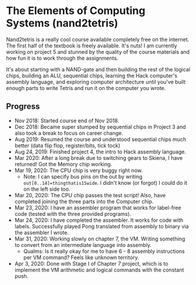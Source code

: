 # The Elements of Computing Systems (nand2tetris)
Nand2tetris is a really cool course available completely free on the internet. The first half of the textbook is freely available. It's nuts! I am currently working on project 5 and stunned by the quality of the course materials and how fun it is to work through the assignments. 

It's about starting with a NAND-gate and then building the rest of the logical chips, building an ALU, sequential chips, learning the Hack computer's assembly language, and exploring computer architecture until you've built enough parts to write Tetris and run it on the computer you wrote. 

## Progress

- Nov 2018: Started course end of Nov 2018.
- Dec 2018: Became super stumped by sequential chips in Project 3 and also took a break to focus on career change. 
- Aug 2019: Resumed the course and understood sequential chips much better (data flip flop, register/bits, tick tock)
- Aug 24, 2019: Finished project 4, the intro to Hack assembly language.
- Mar 2020: After a long break due to switching gears to Skiena, I have returned! Got the Memory chip working.
- Mar 19, 2020: The CPU chip is very buggy right now.
    - Note: I can specify bus pins on the out by writing `out[0..14]=thingthatis15wide`. I didn't know (or forgot) I could do it on the left side too.
- Mar 20, 2020: The CPU chip passes the test script! Also, have completed joining the three parts into the Computer chip.
- Mar 23, 2020: I have an assembler program that works for label-free code (tested with the three provided programs).
- Mar 24, 2020: I have completed the assembler. It works for code with labels. Successfully played Pong translated from assembly to binary via the assembler I wrote.
- Mar 31, 2020: Working slowly on chapter 7, the VM. Writing something to convert from an intermediate language into assembly.
    - Qualms: Is it really okay for me to have 6 - 8 assembly instructions per VM command? Feels like unknown territory.
- Apr 3, 2020: Done with Stage I of Chapter 7 project, which is to implement the VM arithmetic and logical commands with the constant push.